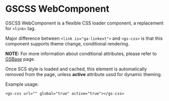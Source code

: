# GSCSS WebComponent

GSCSS WebComponent is a flexible CSS loader component, a replacement for ```<link>``` tag.

Major difference between ```<link is="ga-linkext">``` and ```<gs-css>``` is that this component supports theme change, conditional rendering. 

**NOTE:** For more information about conditional attributes, please refer to [GSBase](./GSBase.md) page.

Once SCS style is loaded and cached, this element is automatically removed from the page, unless **active** attribute ussd for dynamic theming.


Example usage:

```
<gs-css url="" global="true" active="true"></gs-css>
```
